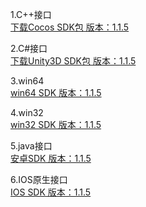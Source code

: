 1.C++接口  
[下载Cocos SDK包 版本：1.1.5](http://imgcache.tcecqpoc.fsphere.cn/image/mc.qcloudimg.com/static/archive/09969921cce8036062b5d9c135db7d81/gcloud_voice_1_1_5_143653_20170323_Cocos.zip)  
 
2.C#接口  
[下载Unity3D SDK包 版本：1.1.5](http://imgcache.tcecqpoc.fsphere.cn/image/mc.qcloudimg.com/static/archive/05fdb7aac3b092f4e871a24b6de1e6b6/gcloud_voice_1_1_5_143653_20170323_Unity3D.zip)   
 
3.win64   
[win64 SDK 版本：1.1.5](http://imgcache.tcecqpoc.fsphere.cn/image/mc.qcloudimg.com/static/archive/55a8213139039962d7550739ab94a258/gcloud_voice_winx64_1_1_5_143653_20170324.zip)   

4.win32  
[win32 SDK 版本：1.1.5](http://imgcache.tcecqpoc.fsphere.cn/image/mc.qcloudimg.com/static/archive/2b355d5ec4303b90509e893dac31ca4e/gcloud_voice_win_1_1_5_143653_20170324.zip) 
    
5.java接口  
[安卓SDK 版本：1.1.5](http://imgcache.tcecqpoc.fsphere.cn/image/mc.qcloudimg.com/static/archive/764904b117e135ccddc0e7420b4199ed/gcloud_voice_1_1_5_143653_20170323_Android.zip)  

6.IOS原生接口  
[IOS SDK 版本：1.1.5](http://imgcache.tcecqpoc.fsphere.cn/image/mc.qcloudimg.com/static/archive/9b6fdd72a198cb4d5c3ee9b3c87053c0/gcloud_voice_1_1_5_143653_20170323_iOS.zip)  